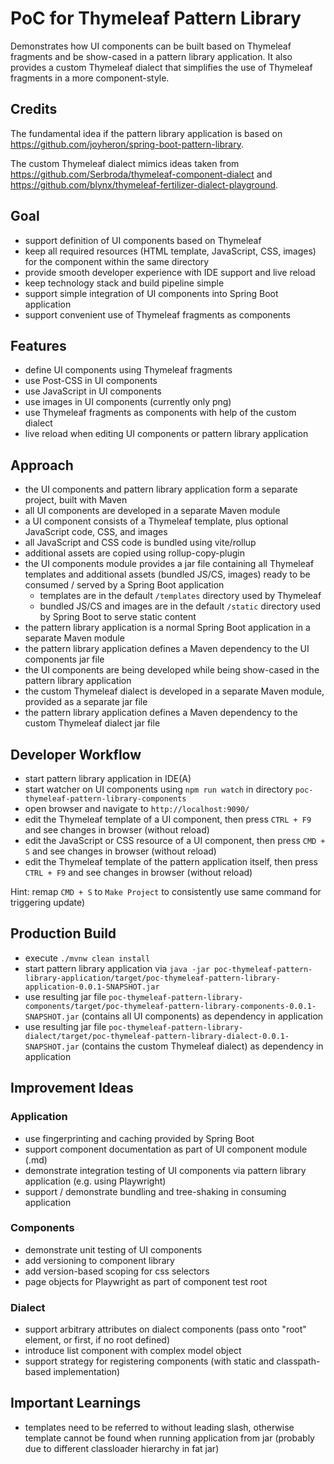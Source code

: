 # PoC for Thymeleaf Pattern Library

Demonstrates how UI components can be built based on Thymeleaf fragments and be show-cased in a pattern library application.
It also provides a custom Thymeleaf dialect that simplifies the use of Thymeleaf fragments in a more component-style.

## Credits

The fundamental idea if the pattern library application is based on https://github.com/joyheron/spring-boot-pattern-library</a>.

The custom Thymeleaf dialect mimics ideas taken from https://github.com/Serbroda/thymeleaf-component-dialect and https://github.com/blynx/thymeleaf-fertilizer-dialect-playground.

## Goal

- support definition of UI components based on Thymeleaf
- keep all required resources (HTML template, JavaScript, CSS, images) for the component within the same directory
- provide smooth developer experience with IDE support and live reload
- keep technology stack and build pipeline simple
- support simple integration of UI components into Spring Boot application
- support convenient use of Thymeleaf fragments as components

## Features

- define UI components using Thymeleaf fragments
- use Post-CSS in UI components
- use JavaScript in UI components
- use images in UI components (currently only png)
- use Thymeleaf fragments as components with help of the custom dialect
- live reload when editing UI components or pattern library application


## Approach

- the UI components and pattern library application form a separate project, built with Maven
- all UI components are developed in a separate Maven module
- a UI component consists of a Thymeleaf template, plus optional JavaScript code, CSS, and images
- all JavaScript and CSS code is bundled using vite/rollup
- additional assets are copied using rollup-copy-plugin
- the UI components module provides a jar file containing all Thymeleaf templates and additional assets (bundled JS/CS, images) ready to be consumed / served by a Spring Boot application
  - templates are in the default `/templates` directory used by Thymeleaf
  - bundled JS/CS and images are in the default `/static` directory used by Spring Boot to serve static content
- the pattern library application is a normal Spring Boot application in a separate Maven module
- the pattern library application defines a Maven dependency to the UI components jar file
- the UI components are being developed while being show-cased in the pattern library application
- the custom Thymeleaf dialect is developed in a separate Maven module, provided as a separate jar file
- the pattern library application defines a Maven dependency to the custom Thymeleaf dialect jar file


## Developer Workflow

- start pattern library application in IDE(A)
- start watcher on UI components using `npm run watch` in directory `poc-thymeleaf-pattern-library-components`
- open browser and navigate to `http://localhost:9090/`
- edit the Thymeleaf template of a UI component, then press `CTRL + F9` and see changes in browser (without reload)
- edit the JavaScript or CSS resource of a UI component, then press `CMD + S` and see changes in browser (without reload)
- edit the Thymeleaf template of the pattern application itself, then press `CTRL + F9`  and see changes in browser (without reload)

Hint: remap `CMD + S` to `Make Project` to consistently use same command for triggering update)


## Production Build

- execute `./mvnw clean install`
- start pattern library application via `java -jar poc-thymeleaf-pattern-library-application/target/poc-thymeleaf-pattern-library-application-0.0.1-SNAPSHOT.jar`
- use resulting jar file `poc-thymeleaf-pattern-library-components/target/poc-thymeleaf-pattern-library-components-0.0.1-SNAPSHOT.jar` (contains all UI components) as dependency in application
- use resulting jar file `poc-thymeleaf-pattern-library-dialect/target/poc-thymeleaf-pattern-library-dialect-0.0.1-SNAPSHOT.jar` (contains the custom Thymeleaf dialect) as dependency in application


## Improvement Ideas

### Application
- use fingerprinting and caching provided by Spring Boot
- support component documentation as part of UI component module (<component>.md)
- demonstrate integration testing of UI components via pattern library application (e.g. using Playwright)
- support / demonstrate bundling and tree-shaking in consuming application

### Components
- demonstrate unit testing of UI components
- add versioning to component library
- add version-based scoping for css selectors
- page objects for Playwright as part of component test root

### Dialect
- support arbitrary attributes on dialect components (pass onto "root" element, or first, if no root defined)
- introduce list component with complex model object
- support strategy for registering components (with static and classpath-based implementation)


## Important Learnings

- templates need to be referred to without leading slash, otherwise template cannot be found when running application from jar (probably due to different classloader hierarchy in fat jar)
